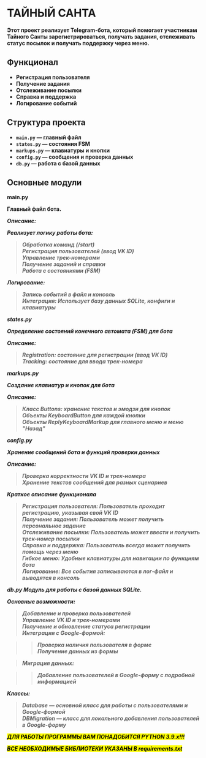 # <b> ТАЙНЫЙ САНТА <b>
Этот проект реализует Telegram-бота, 
который помогает участникам Тайного Санты зарегистрироваться, получать задания, 
отслеживать статус посылок и получать поддержку через меню.

## Функционал

- **Регистрация пользователя**
- **Получение задания**
- **Отслеживание посылки**
- **Справка и поддержка**
- **Логирование событий**

## Структура проекта

- `main.py` — главный файл
- `states.py` — состояния FSM
- `markups.py` — клавиатуры и кнопки
- `config.py` — сообщения и проверка данных
- `db.py` — работа с базой данных

## Основные модули
**main.py**

Главный файл бота.

<i> Описание: <i>

Реализует логику работы бота:

> Обработка команд (/start) \
> Регистрация пользователей (ввод VK ID) \
> Управление трек-номерами \
> Получение заданий и справки \
> Работа с состояниями (FSM) 

Логирование:
> Запись событий в файл и консоль \
Интеграция:
> Использует базу данных SQLite, конфиги и клавиатуры 

**states.py**

Определение состояний конечного автомата (FSM) для бота

<i> Описание: <i>

> Registration: состояние для регистрации (ввод VK ID) \
> Tracking: состояние для ввода трек-номера 

**markups.py**

Создание клавиатур и кнопок для бота

<i> Описание: <i>

> Класс Buttons: хранение текстов и эмодзи для кнопок \
> Объекты KeyboardButton для каждой кнопки \
> Объекты ReplyKeyboardMarkup для главного меню и меню "Назад"

**config.py**

Хранение сообщений бота и функций проверки данных

<i> Описание: <i>

> Проверка корректности VK ID и трек-номера \
> Хранение текстов сообщений для разных сценариев 

<i> Краткое описание функционала <i>

> Регистрация пользователя: Пользователь проходит регистрацию, указывая свой VK ID \
> Получение задания: Пользователь может получить персональное задание \
> Отслеживание посылки: Пользователь может ввести и получить трек-номер посылки \
> Справка и поддержка: Пользователь всегда может получить помощь через меню \
> Гибкое меню: Удобные клавиатуры для навигации по функциям бота \
> Логирование: Все события записываются в лог-файл и выводятся в консоль 

**db.py**
Модуль для работы с базой данных SQLite.

<i> Основные возможности: <i>

> Добавление и проверка пользователей \
> Управление VK ID и трек-номерами \
> Получение и обновление статуса регистрации \
> Интеграция с Google-формой:

  >> Проверка наличия пользователя в форме \
  >> Получение данных из формы 

> Миграция данных: 

  >> Добавление пользователей в Google-форму с подробной информацией 

<i> Классы: <i>

> **Database** — основной класс для работы с пользователями и Google-формой \
> **DBMigration** — класс для локального добавления пользователей в Google-форму 

<mark>ДЛЯ РАБОТЫ ПРОГРАММЫ ВАМ ПОНАДОБИТСЯ PYTHON 3.9.x!!!</mark>

<mark>ВСЕ НЕОБХОДИМЫЕ БИБЛИОТЕКИ УКАЗАНЫ В requirements.txt </mark>
